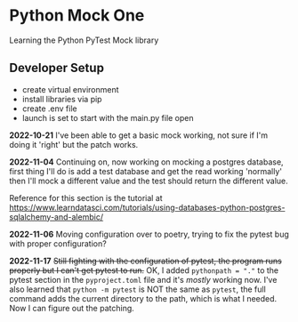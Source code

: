 # Python Mock One
Learning the Python PyTest Mock library

## Developer Setup
- create virtual environment
- install libraries via pip
- create .env file
- launch is set to start with the main.py file open

**2022-10-21**
I've been able to get a basic mock working, not sure if I'm doing it 'right' but the patch works.

**2022-11-04**
Continuing on, now working on mocking a postgres database, first thing I'll do is add a test database and get the read working 'normally' then I'll mock a different value and the test should return the different value.

Reference for this section is the tutorial at https://www.learndatasci.com/tutorials/using-databases-python-postgres-sqlalchemy-and-alembic/

**2022-11-06**
Moving configuration over to poetry, trying to fix the pytest bug with proper configuration?

**2022-11-17**
~~Still fighting with the configuration of pytest, the program runs properly but I can't get pytest to run.~~ OK, I added `pythonpath = "."` to the pytest section in the `pyproject.toml` file and it's _mostly_ working now. I've also learned that `python -m pytest` is NOT the same as `pytest`, the full command adds the current directory to the path, which is what I needed. Now I can figure out the patching.



